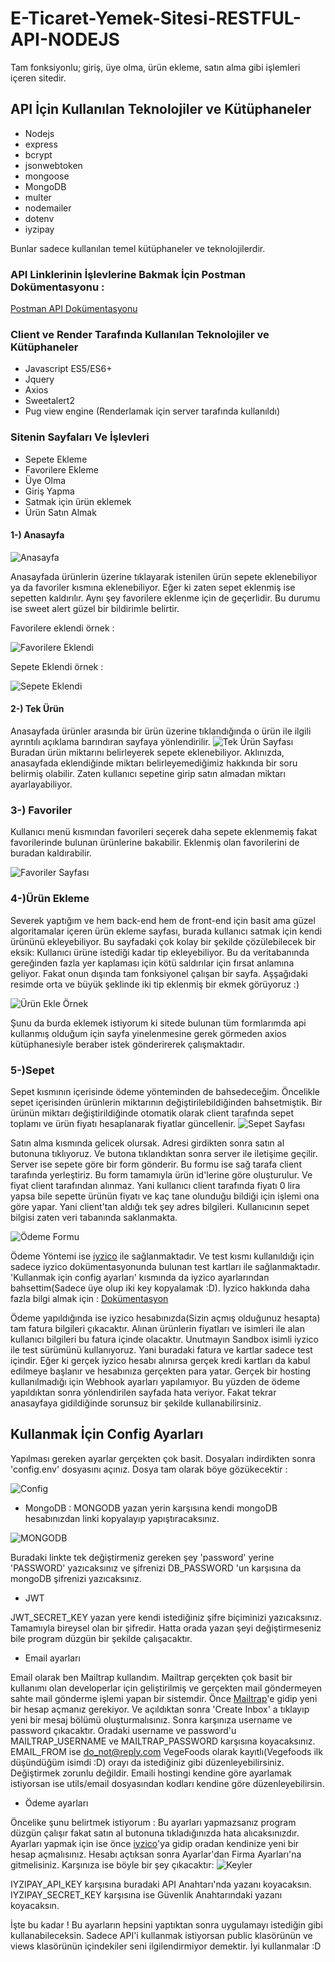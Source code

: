 # E-Ticaret-Yemek-Sitesi-RESTFUL-API-NODEJS
Tam fonksiyonlu; giriş, üye olma, ürün ekleme, satın alma gibi işlemleri içeren sitedir.

## API İçin Kullanılan Teknolojiler ve Kütüphaneler

- Nodejs
- express
- bcrypt
- jsonwebtoken
- mongoose
- MongoDB
- multer
- nodemailer
- dotenv
- iyzipay

Bunlar sadece kullanılan temel kütüphaneler ve teknolojilerdir.

### API Linklerinin İşlevlerine Bakmak İçin Postman Dokümentasyonu : 
[Postman API Dokümentasyonu](https://documenter.getpostman.com/view/11268324/SztA6oST?version=latest#5701256b-d30a-4202-9b7d-7bc3be95de35 "Postman API Dokümentasyonu")

### Client ve Render Tarafında Kullanılan Teknolojiler ve Kütüphaneler

- Javascript ES5/ES6+
- Jquery
- Axios
- Sweetalert2
- Pug view engine (Renderlamak için server tarafında kullanıldı)

### Sitenin Sayfaları Ve İşlevleri
- Sepete Ekleme
- Favorilere Ekleme
- Üye Olma
- Giriş Yapma
- Satmak için ürün eklemek
- Ürün Satın Almak

#### 1-) Anasayfa
![Anasayfa](https://github.com/Lepuz-coder/E-Ticaret-Yemek-Sitesi-RESTFUL-API-NODEJS/blob/master/Anasayfa.PNG?raw=true "Anasayfa")

Anasayfada ürünlerin üzerine tıklayarak istenilen ürün sepete eklenebiliyor ya da favoriler kısmına eklenebiliyor. Eğer ki zaten sepet eklenmiş ise sepetten kaldırılır. Aynı şey favorilere eklenme için de geçerlidir. Bu durumu ise sweet alert güzel bir bildirimle belirtir.

Favorilere eklendi örnek :

![Favorilere Eklendi](https://github.com/Lepuz-coder/E-Ticaret-Yemek-Sitesi-RESTFUL-API-NODEJS/blob/master/Favorilere%20Eklendi.png?raw=true "Favorilere Eklendi")

Sepete Eklendi örnek :

![Sepete Eklendi](https://github.com/Lepuz-coder/E-Ticaret-Yemek-Sitesi-RESTFUL-API-NODEJS/blob/master/Sepete%20Eklendi.png?raw=true "Sepete Eklendi")

#### 2-) Tek Ürün
Anasayfada ürünler arasında bir ürün üzerine tıklandığında o ürün ile ilgili ayrıntılı açıklama barındıran sayfaya yönlendirilir.
![Tek Ürün Sayfası](https://github.com/Lepuz-coder/E-Ticaret-Yemek-Sitesi-RESTFUL-API-NODEJS/blob/master/Tek%20%C3%9Cr%C3%BCn.png?raw=true "Tek Ürün Sayfası")
Buradan ürün miktarını belirleyerek sepete eklenebiliyor. Aklınızda, anasayfada eklendiğinde miktarı belirleyemediğimiz hakkında bir soru belirmiş olabilir. Zaten kullanıcı sepetine girip satın almadan miktarı ayarlayabiliyor.

### 3-) Favoriler

Kullanıcı menü kısmından favorileri seçerek daha sepete eklenmemiş fakat favorilerinde bulunan ürünlerine bakabilir. Eklenmiş olan favorilerini de buradan kaldırabilir.

![Favoriler Sayfası](https://github.com/Lepuz-coder/E-Ticaret-Yemek-Sitesi-RESTFUL-API-NODEJS/blob/master/Favoriler.png?raw=true "Favoriler Sayfası")

### 4-)Ürün Ekleme

Severek yaptığım ve hem back-end hem de front-end için basit ama güzel algoritamalar içeren ürün ekleme sayfası, burada kullanıcı satmak için kendi ürününü ekleyebiliyor. Bu sayfadaki çok kolay bir şekilde çözülebilecek bir eksik: Kullanıcı ürüne istediği kadar tip ekleyebiliyor. Bu da veritabanında gereğinden fazla yer kaplaması için kötü saldırılar için fırsat anlamına geliyor. Fakat onun dışında tam fonksiyonel çalışan bir sayfa. Aşşağıdaki resimde orta ve büyük şeklinde iki tip eklenmiş bir ekmek görüyoruz :)

![Ürün Ekle Örnek](https://github.com/Lepuz-coder/E-Ticaret-Yemek-Sitesi-RESTFUL-API-NODEJS/blob/master/%C3%9Cr%C3%BCn%20Ekle.png?raw=true "Ürün Ekle Örnek")

Şunu da burda eklemek istiyorum ki sitede bulunan tüm formlarımda api kullanmış olduğum için sayfa yinelenmesine gerek görmeden axios kütüphanesiyle beraber istek gönderirerek çalışmaktadır. 

### 5-)Sepet

Sepet kısmının içerisinde ödeme yönteminden de bahsedeceğim. Öncelikle sepet içerisinden ürünlerin miktarının değiştirilebildiğinden bahsetmiştik. Bir ürünün miktarı değiştirildiğinde otomatik olarak client tarafında sepet toplamı ve ürün fiyatı hesaplanarak fiyatlar güncellenir.
![Sepet Sayfası](https://github.com/Lepuz-coder/E-Ticaret-Yemek-Sitesi-RESTFUL-API-NODEJS/blob/master/Sepet1.png?raw=true "Sepet Sayfası")

Satın alma kısmında gelicek olursak. Adresi girdikten sonra satın al butonuna tıklıyoruz. Ve butona tıklandıktan sonra server ile iletişime geçilir. Server ise sepete göre bir form gönderir. Bu formu ise sağ tarafa client tarafında yerleştiriz. Bu form tamamıyla ürün id'lerine göre oluşturulur. Ve fiyat client tarafından alınmaz. Yani kullanıcı client tarafında fiyatı 0 lira yapsa bile sepette ürünün fiyatı ve kaç tane olunduğu bildiği için işlemi ona göre yapar. Yani client'tan aldığı tek şey adres bilgileri. Kullanıcının sepet bilgisi zaten veri tabanında saklanmakta.

![Ödeme Formu](https://github.com/Lepuz-coder/E-Ticaret-Yemek-Sitesi-RESTFUL-API-NODEJS/blob/master/Odeme.png?raw=true "Ödeme Formu")

Ödeme Yöntemi ise [iyzico](https://www.iyzico.com/isim-icin/kurumsal-hesap-olustur?gclid=CjwKCAjw2a32BRBXEiwAUcugiCh0uQxgE1YtamruIDWylUjnLN87PpGr2c-Z_ahiTJ69JRHWHZXdBBoCiBcQAvD_BwE "iyzico") ile sağlanmaktadır. Ve test kısmı kullanıldığı için sadece iyzico dokümentasyonunda bulunan test kartları ile sağlanmaktadır. 'Kullanmak için config ayarları' kısmında da iyzico ayarlarından bahsettim(Sadece üye olup iki key kopyalamak :D). İyzico hakkında daha fazla bilgi almak için : [Dokümentasyon](https://dev.iyzipay.com/tr "Dokümentasyon")

Ödeme yapıldığında ise iyzico hesabınızda(Sizin açmış olduğunuz hesapta) tam fatura bilgileri çıkacaktır. Alınan ürünlerin fiyatları ve isimleri ile alan kullanıcı bilgileri bu fatura içinde olacaktır. Unutmayın Sandbox isimli iyzico ile test sürümünü kullanıyoruz. Yani buradaki fatura ve kartlar sadece test içindir. Eğer ki gerçek iyzico hesabı alınırsa gerçek kredi kartları da kabul edilmeye başlanır ve hesabınıza gerçekten para yatar. Gerçek bir hosting kullanılmadığı için Webhook ayarları yapılamıyor. Bu yüzden de ödeme yapıldıktan sonra yönlendirilen sayfada hata veriyor. Fakat tekrar anasayfaya gidildiğinde sorunsuz bir şekilde kullanabilirsiniz.

## Kullanmak İçin Config Ayarları
Yapılması gereken ayarlar gerçekten çok basit. Dosyaları indirdikten sonra 'config.env' dosyasını açınız. Dosya tam olarak böye gözükecektir : 

![Config](https://github.com/Lepuz-coder/E-Ticaret-Yemek-Sitesi-RESTFUL-API-NODEJS/blob/master/Config.png?raw=true "Config")

- MongoDB :
MONGODB yazan yerin karşısına kendi mongoDB hesabınızdan linki kopyalayıp yapıştıracaksınız. 

![MONGODB](https://github.com/Lepuz-coder/E-Ticaret-Yemek-Sitesi-RESTFUL-API-NODEJS/blob/master/mongo.png?raw=true "MONGODB")

Buradaki linkte tek değiştirmeniz gereken şey 'password' yerine 'PASSWORD' yazıcaksınız ve şifrenizi DB_PASSWORD 'un karşısına da mongoDB şifrenizi yazıcaksınız.

- JWT

JWT_SECRET_KEY yazan yere kendi istediğiniz şifre biçiminizi yazıcaksınız. Tamamıyla bireysel olan bir şifredir. Hatta orada yazan şeyi değiştirmeseniz bile program düzgün bir şekilde çalışacaktır.

- Email ayarları 

Email olarak ben Mailtrap kullandım. Mailtrap gerçekten çok basit bir kullanımı olan developerlar için geliştirilmiş ve gerçekten mail göndermeyen sahte mail gönderme işlemi yapan bir sistemdir. Önce [Mailtrap](https://mailtrap.io "Mailtrap")'e gidip yeni bir hesap açmanız gerekiyor. Ve açıldıktan sonra 'Create Inbox' a tıklayıp yeni bir mesaj bölümü oluşturmalısınız. Sonra karşınıza username ve password çıkacaktır. Oradaki username ve password'u MAILTRAP_USERNAME ve MAILTRAP_PASSWORD karşısına koyacaksınız. EMAIL_FROM ise <do_not@reply.com> VegeFoods olarak kayıtlı(Vegefoods ilk düşündüğüm isimdi :D) orayı da istediğiniz gibi düzenleyebilirsiniz. Değiştirmek zorunlu değildir.
	Emaili hostingi kendine göre ayarlamak istiyorsan ise utils/email dosyasından kodları kendine göre düzenleyebilirsin.

- Ödeme ayarları

Öncelike şunu belirtmek istiyorum : Bu ayarları yapmazsanız program düzgün çalışır fakat satın al butonuna tıkladığınızda hata alıcaksınızdır. Ayarları yapmak için ise önce [iyzico](https://sandbox-merchant.iyzipay.com/auth/login "iyzico")'ya gidip oradan kendinize yeni bir hesap açmalısınız. Hesabı açtıksan sonra Ayarlar'dan Firma Ayarları'na gitmelisiniz. Karşınıza ise böyle bir şey çıkacaktır:
![Keyler](https://github.com/Lepuz-coder/E-Ticaret-Yemek-Sitesi-RESTFUL-API-NODEJS/blob/master/%C4%B0yzico.png?raw=true "Keyler")

IYZIPAY_API_KEY karşısına buradaki API Anahtarı'nda yazanı koyacaksın.
IYZIPAY_SECRET_KEY karşısına ise Güvenlik Anahtarındaki yazanı koyacaksın.

İşte bu kadar ! Bu ayarların hepsini yaptıktan sonra uygulamayı istediğin gibi kullanabileceksin. Sadece API'i kullanmak istiyorsan public klasörünün ve views klasörünün içindekiler seni ilgilendirmiyor demektir. İyi kullanmalar :D
